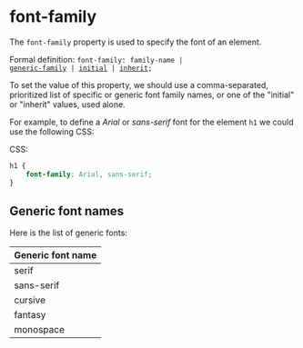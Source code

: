 
# font-family

The `font-family` property is used to specify the font of an element.

Formal definition: <code>font-family: family-name | <a href="#fontFamilyGeneric">generic-family</a> | [initial](#cssPropertyValuesInitial) | [inherit](#cssPropertyValuesInherit);</code>

To set the value of this property, we should use a comma-separated, prioritized list of specific or generic font family names, or one of the "initial" or "inherit" values, used alone.

For example, to define a _Arial_ or _sans-serif_ font for the element `h1` we could use the following CSS:

CSS:

``` css
h1 {
    font-family: Arial, sans-serif;
}
```


## Generic font names

Here is the list of generic fonts:

| Generic font name |
| ------ |
|serif|
|sans-serif|
|cursive|
|fantasy|   
|monospace|
